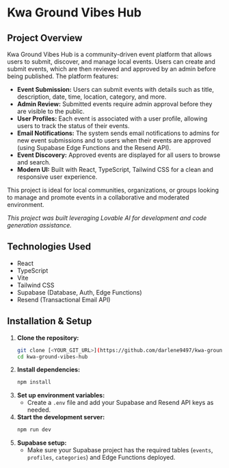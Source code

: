 # Kwa Ground Vibes Hub

## Project Overview

Kwa Ground Vibes Hub is a community-driven event platform that allows users to submit, discover, and manage local events. Users can create and submit events, which are then reviewed and approved by an admin before being published. The platform features:

- **Event Submission:** Users can submit events with details such as title, description, date, time, location, category, and more.
- **Admin Review:** Submitted events require admin approval before they are visible to the public.
- **User Profiles:** Each event is associated with a user profile, allowing users to track the status of their events.
- **Email Notifications:** The system sends email notifications to admins for new event submissions and to users when their events are approved (using Supabase Edge Functions and the Resend API).
- **Event Discovery:** Approved events are displayed for all users to browse and search.
- **Modern UI:** Built with React, TypeScript, Tailwind CSS for a clean and responsive user experience.

This project is ideal for local communities, organizations, or groups looking to manage and promote events in a collaborative and moderated environment.

*This project was built leveraging Lovable AI for development and code generation assistance.*

## Technologies Used

- React
- TypeScript
- Vite
- Tailwind CSS
- Supabase (Database, Auth, Edge Functions)
- Resend (Transactional Email API)

## Installation & Setup

1. **Clone the repository:**
   ```sh
   git clone [<YOUR_GIT_URL>](https://github.com/darlene9497/kwa-ground-vibes-hub.git)
   cd kwa-ground-vibes-hub
   ```
2. **Install dependencies:**
   ```sh
   npm install
   ```
3. **Set up environment variables:**
   - Create a `.env` file and add your Supabase and Resend API keys as needed.
4. **Start the development server:**
   ```sh
   npm run dev
   ```
5. **Supabase setup:**
   - Make sure your Supabase project has the required tables (`events`, `profiles`, `categories`) and Edge Functions deployed.
